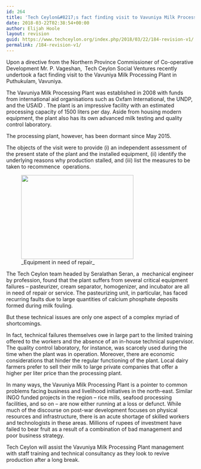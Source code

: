 ```yaml
---
id: 264
title: 'Tech Ceylon&#8217;s fact finding visit to Vavuniya Milk Processing Plant'
date: 2018-03-22T02:38:54+00:00
author: Elijah Hoole
layout: revision
guid: https://www.techceylon.org/index.php/2018/03/22/184-revision-v1/
permalink: /184-revision-v1/
---
```

<p style="text-align: left;">
  Upon a directive from the Northern Province Commissioner of Co-operative Development Mr. P. Vageshan,  Tech Ceylon Social Ventures recently undertook a fact finding visit to the Vavuniya Milk Processing Plant in Puthukulam, Vavuniya.
</p>

<p style="text-align: left;">
  The Vavuniya Milk Processing Plant was established in 2008 with funds from international aid organisations such as Oxfam International, the UNDP, and the USAID . The plant is an impressive facility with an estimated processing capacity of 1500 liters per day. Aside from housing modern equipment, the plant also has its own advanced milk testing and quality control laboratory.
</p>

<p style="text-align: left;">
  The processing plant, however, has been dormant since May 2015.
</p>

<p style="text-align: left;">
  The objects of the visit were to provide (i) an independent assessment of the present state of the plant and the installed equipment, (ii) identify the underlying reasons why production stalled, and (iii) list the measures to be taken to recommence  operations.
</p>

<figure id="attachment_187" aria-describedby="caption-attachment-187" style="width: 300px" class="wp-caption aligncenter"><img loading="lazy" class="size-medium wp-image-187" src="https://www.techceylon.info/wp-content/uploads/2018/02/IMG-6110-1-300x225.jpg" alt="" width="300" height="225" srcset="https://www.techceylon.org/wp-content/uploads/2018/02/IMG-6110-1-300x225.jpg 300w, https://www.techceylon.org/wp-content/uploads/2018/02/IMG-6110-1-768x576.jpg 768w, https://www.techceylon.org/wp-content/uploads/2018/02/IMG-6110-1-1024x768.jpg 1024w, https://www.techceylon.org/wp-content/uploads/2018/02/IMG-6110-1-1440x1080.jpg 1440w" sizes="(max-width: 300px) 100vw, 300px" /><figcaption id="caption-attachment-187" class="wp-caption-text">_Equipment in need of repair_</figcaption></figure>

<p style="text-align: left;">
  The Tech Ceylon team headed by Seralathan Seran, a  mechanical engineer by profession, found that the plant suffers from several critical equipment failures &#8211; pasteurizer, cream separator, homogenizer, and incubator are all in need of repair or service. The pasteurizing unit, in particular, has faced recurring faults due to large quantities of calcium phosphate deposits formed during milk fouling.
</p>

<p style="text-align: left;">
  But these technical issues are only one aspect of a complex myriad of shortcomings.
</p>

<p style="text-align: left;">
  In fact, technical failures themselves owe in large part to the limited training offered to the workers and the absence of an in-house technical supervisor. The quality control laboratory, for instance, was scarcely used during the time when the plant was in operation. Moreover, there are economic considerations that hinder the regular functioning of the plant. Local dairy farmers prefer to sell their milk to large private companies that offer a higher per liter price than the processing plant.
</p>

<p style="text-align: left;">
  In many ways, the Vavuniya Milk Processing Plant is a pointer to common problems facing business and livelihood initiatives in the north-east. Similar INGO funded projects in the region &#8211; rice mills, seafood processing facilities, and so on &#8211; are now either running at a loss or defunct. While much of the discourse on post-war development focuses on physical resources and infrastructure, there is an acute shortage of skilled workers and technologists in these areas. Millions of rupees of investment have failed to bear fruit as a result of a combination of bad management and poor business strategy.
</p>

<p style="text-align: left;">
  Tech Ceylon will assist the Vavuniya Milk Processing Plant management with staff training and technical consultancy as they look to revive production after a long break.
</p>

&nbsp;

&nbsp;